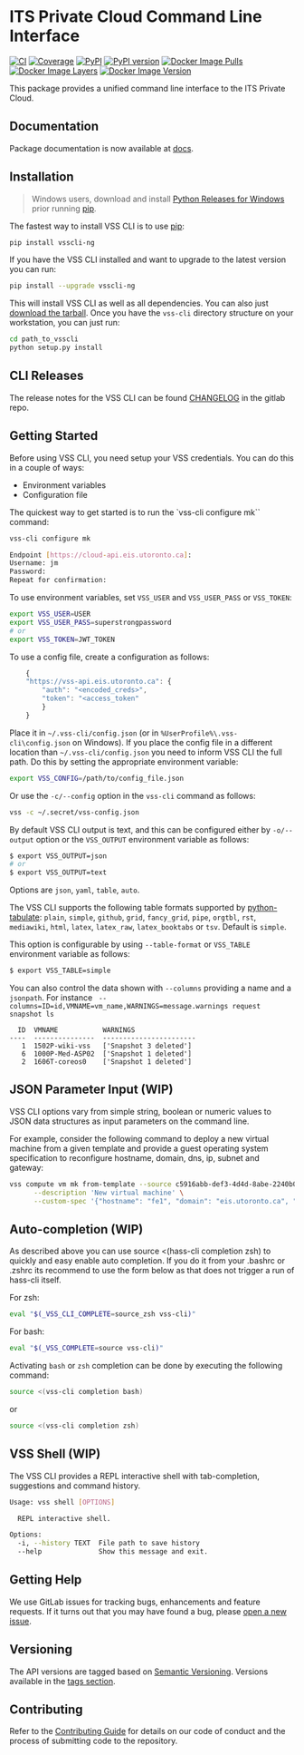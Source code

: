 # ITS Private Cloud Command Line Interface

[![CI][build-img]](https://gitlab-ee.eis.utoronto.ca/vss/vsscli-ng/commits/master)
[![Coverage][coverage-img]](https://gitlab-ee.eis.utoronto.ca/vss/vsscli-ng/commits/master)
[![PyPI][pypi-img]](https://pypi.python.org/pypi/vsscli-ng)
[![PyPI version][pyver-img]](https://pypi.python.org/pypi/vsscli-ng)
[![Docker Image Pulls][docker-pulls-img]][docker-image]
[![Docker Image Layers][docker-layer-img]][docker-image]
[![Docker Image Version][docker-version-img]][docker-image]

This package provides a unified command line interface to the ITS Private Cloud.

## Documentation

Package documentation is now available at [docs][docs].

## Installation

> Windows users, download and install [Python Releases for Windows][Python Releases for Windows] prior running [pip][pip].

The fastest way to install VSS CLI is to use [pip][pip]:

```bash
pip install vsscli-ng
```

If you have the VSS CLI installed and want to upgrade to the latest version
you can run:

```bash
pip install --upgrade vsscli-ng
```

This will install VSS CLI as well as all dependencies. You can also just [download the tarball][download the tarball].
Once you have the `vss-cli` directory structure on your workstation, you can just run:

```bash
cd path_to_vsscli
python setup.py install
```


## CLI Releases

The release notes for the VSS CLI can be found [CHANGELOG](CHANGELOG.md) in the gitlab repo.

## Getting Started

Before using VSS CLI, you need setup your VSS credentials. You can do this in a couple of ways:

* Environment variables
* Configuration file

The quickest way to get started is to run the `vss-cli configure mk`` command:

```bash
vss-cli configure mk

Endpoint [https://cloud-api.eis.utoronto.ca]: 
Username: jm
Password: 
Repeat for confirmation: 

```

To use environment variables, set ``VSS_USER`` and ``VSS_USER_PASS`` or ``VSS_TOKEN``:

```bash
export VSS_USER=USER
export VSS_USER_PASS=superstrongpassword
# or
export VSS_TOKEN=JWT_TOKEN
```

To use a config file, create a configuration as follows:

```javascript
    {
    "https://vss-api.eis.utoronto.ca": {
        "auth": "<encoded_creds>",
        "token": "<access_token"
        }
    }
```

Place it in ``~/.vss-cli/config.json`` (or in ``%UserProfile%\.vss-cli\config.json`` on Windows).
If you place the config file in a different location than ``~/.vss-cli/config.json``
you need to inform VSS CLI the full path. Do this by setting
the appropriate environment variable:

```bash
export VSS_CONFIG=/path/to/config_file.json
```

Or use the ``-c/--config`` option in the ``vss-cli`` command as follows:

```bash
vss -c ~/.secret/vss-config.json
```

By default VSS CLI output is text, and this can be configured either by ``-o/--output``
option or the ``VSS_OUTPUT`` environment variable as follows:

```bash
$ export VSS_OUTPUT=json
# or
$ export VSS_OUTPUT=text
```

Options are `json`, `yaml`, `table`, `auto`.

The VSS CLI supports the following table formats supported by [python-tabulate](https://pypi.org/project/tabulate/): 
`plain`, `simple`, `github`, `grid`, `fancy_grid`, `pipe`, `orgtbl`, `rst`, `mediawiki`, `html`, `latex`, `latex_raw`, 
`latex_booktabs` or `tsv`. Default is `simple`.

This option is configurable by using ``--table-format`` or `VSS_TABLE` environment variable as follows:

```bash
$ export VSS_TABLE=simple
```

You can also control the data shown with ``--columns`` providing a name and a `jsonpath`. For instance 
`` --columns=ID=id,VMNAME=vm_name,WARNINGS=message.warnings request snapshot ls``

```text
  ID  VMNAME           WARNINGS
----  ---------------  -----------------------
   1  1502P-wiki-vss   ['Snapshot 3 deleted']
   6  1000P-Med-ASP02  ['Snapshot 1 deleted']
   2  1606T-coreos0    ['Snapshot 1 deleted']
```

## JSON Parameter Input (WIP)

VSS CLI options vary from simple string, boolean or numeric values to
JSON data structures as input parameters on the command line.

For example, consider the following command to deploy a new virtual
machine from a given template and provide a guest operating system
specification to reconfigure hostname, domain, dns, ip, subnet
and gateway:

```bash
vss compute vm mk from-template --source c5916abb-def3-4d4d-8abe-2240b0a6c265 \
      --description 'New virtual machine' \
      --custom-spec '{"hostname": "fe1", "domain": "eis.utoronto.ca", "interfaces": [{"dhcp": true}]}'
```

## Auto-completion (WIP)

As described above you can use source <(hass-cli completion zsh) to quickly and easy enable auto completion. 
If you do it from your .bashrc or .zshrc its recommend to use the form below as that does not trigger a run of hass-cli itself.

For zsh:

```bash
eval "$(_VSS_CLI_COMPLETE=source_zsh vss-cli)"
```

For bash:

```bash
eval "$(_VSS_COMPLETE=source vss-cli)"
```

Activating `bash` or `zsh` completion can be done by executing the following command:

```bash
source <(vss-cli completion bash)
```

or

```bash
source <(vss-cli completion zsh)
```

## VSS Shell (WIP)

The VSS CLI provides a REPL interactive shell with tab-completion, suggestions and
command history.

```bash
Usage: vss shell [OPTIONS]

  REPL interactive shell.

Options:
  -i, --history TEXT  File path to save history
  --help              Show this message and exit.

```

## Getting Help

We use GitLab issues for tracking bugs, enhancements and feature requests.
If it turns out that you may have found a bug, please [open a new issue][open a new issue].

## Versioning

The API versions are tagged based on [Semantic Versioning](https://semver.org/). Versions available in the 
[tags section](https://gitlab-ee.eis.utoronto.ca/vss/vsscli-ng/tags).

## Contributing

Refer to the [Contributing Guide](CONTRIBUTING.md) for details on our code of conduct and the process of 
submitting code to the repository.


[docs]: https://eis.utoronto.ca/~vss/vsscli-ng/
[download the tarball]: https://pypi.python.org/pypi/vsscli-ng
[Click]: http://click.pocoo.org/6/
[Python Releases for Windows]: https://www.python.org/downloads/windows/
[pip]: http://www.pip-installer.org/en/latest/
[open a new issue]: https://gitlab-ee.eis.utoronto.ca/vss/vsscli-ng/issues/new>
[build-img]: https://gitlab-ee.eis.utoronto.ca/vss/vsscli-ng/badges/master/build.svg
[coverage-img]: https://gitlab-ee.eis.utoronto.ca/vss/vsscli-ng/badges/master/coverage.svg
[pypi-img]: https://img.shields.io/pypi/v/vsscli-ng.svg
[pyver-img]: https://img.shields.io/pypi/pyversions/vsscli-ng.svg
[docker-pulls-img]:  https://img.shields.io/docker/pulls/uofteis/vsscli-ng.svg
[docker-layer-img]: https://images.microbadger.com/badges/image/uofteis/vsscli-ng.svg
[docker-version-img]: https://images.microbadger.com/badges/version/uofteis/vsscli-ng.svg
[docker-image]: https://hub.docker.com/r/uofteis/vsscli-ng/
